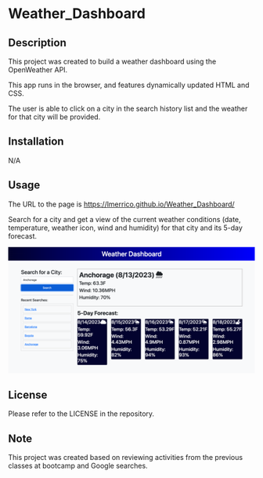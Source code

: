 # Weather_Dashboard

## Description

This project was created to build a weather dashboard using the OpenWeather API. 

This app runs in the browser, and features dynamically updated HTML and CSS.

The user is able to click on a city in the search history list and the weather for that city will be provided.

## Installation

N/A

## Usage

The URL to the page is https://lmerrico.github.io/Weather_Dashboard/

Search for a city and get a view of the current weather conditions (date, temperature, weather icon, wind and humidity) for that city and its 5-day forecast. 

![Alt text](assets/images/mock-up.png)

## License

Please refer to the LICENSE in the repository.

## Note

This project was created based on reviewing activities from the previous classes at bootcamp and Google searches.

